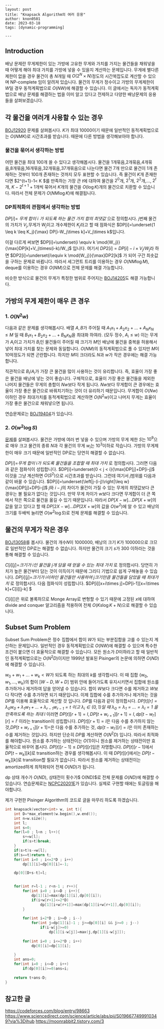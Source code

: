 ```
---
layout: post
title: "Knapsack Algorithm의 여러 응용"
author: knon0501
date: 2023-03-18
tags: [dynamic-programming]

---
```

## Introduction

배낭 문제란 무게제한이 있는 가방에 고유한 무게와 가치를 가지는 물건들을 채워넣을 때 어떻게 해야 최대 가치를 가방에 넣을 수 있을지 계산하는 문제입니다. 무게에 별다른 제한이 없을 경우 물건이 총 $N$개일 때 $O(2^N\times N)$정도의 시간복잡도로 계산할 수 있으며 NP-complete 임이 알려져 있습니다. 물건의 무게가 정수이고 가방의 무게제한이 $W$일 경우 동적계획법으로 $O(NW)$에 해결할 수 있습니다. 이 글에서는 독자가 동적계획법으로 배낭 문제를 해결하는 법을 이미 알고 있다고 전제하고 다양한 배낭문제의 응용들을 살펴보겠습니다.



## 각 물건을 여러개 사용할 수 있는 경우

[BOJ12920](https://www.acmicpc.net/problem/12920) 문제를 살펴봅시다. $K$가 최대 10000이기 때문에 일반적인 동적계획법으로는 $O(NMK)$로 시간초과를 받습니다. 때문에 다른 방법을 생각해보아야 합니다.

### 물건을 묶어서 생각하는 방법

어떤 물건을 최대 100개 쓸 수 있다고 생각해봅시다. 물건을 1개묶음,2개묶음,4개묶음,8개묶음,16개묶음,32개묶음,37개묶음으로 나눈다면 물건 7개 만으로 물건이 1개 존재하는 것부터 100개 존재하는 것까지 모두 표현할 수 있습니다. 즉 물건이 $K$개 존재한다면 $2^{t+1}-1< K $를 만족하는 가장 큰 $t$에 대하여 물건을 $2^0$개, $2^1$개, $2^{2}$개,..., $2^{t}$개, $K-2^{t+1}+1$개씩 묶어서 $K$개의 물건을 $O(\log K)$개의 물건으로 치환할 수 있습니다. 따라서 전체 문제가 $O(NM\log K)$에 해결됩니다.

### DP최적화의 관점에서 생각하는 방법

$DP[i]=$ *무게 합이* $i$ *가 되도록 하는 물건 가치 합의 최댓값*  으로 정의합시다.
$j$번째 물건의 가치가 $V_j$,무게가 $W_j$이고 개수제한이 $K_j$라고 할 때 점화식은 $DP[i]=\underset{1 \leq k \leq K_j}{\max} DP[i-W_j\times k]+V_j\times k$입니다.

이걸 다르게 써보면 $DP[i]=\underset{i \equiv k \mod{W_j}}{\max}DP[k]+V_j\times(i-k)/W_j$ 입니다. 여기서 $DP2[i]=DP[i]-i\times V_j/W_j$라 하면 $DP2[i]=\underset{i\equiv k \mod{W_j}}{\max}DP2[k]$ 가 되어 구간 최솟값을 구하는 문제로 바뀝니다. 따라서 세그먼트 트리를 이용하는 경우 $O(NM\log M)$, deque를 이용하는 경우 $O(NM)$으로 전체 문제를 해결 가능합니다.

비슷한 방식으로 물건의 무게가 특정한 범위로 주어지는 [BOJ14205](https://www.acmicpc.net/problem/14305)도 해결 가능합니다.



## 가방의 무게 제한이 매우 큰 경우

### 1. $O(N^2w)$

다음과 같은 문제를 생각해봅시다. 
배열 $A,B$가 주어질 때 $A_1x_1+A_2x_2+...+A_Nx_N\leq M$ 일 때 $B_1x_1+B_2x_2+...+B_Nx_N$을 최대화 하여라. $($모두 정수, $A_i\leq w)$
이는 무게가 $A_i$이고 가치가 $B_i$인 물건들이 주어질 때 크기가 $M$인 배낭에 물건을 중복을 허용해서 넣어 최대 가치를 찾는 문제와 동일합니다.
$O(NM)$의 동적계획법으로 풀 수 있지만 $M$이 10억정도가 되면 곤란합니다. 하지만 $M$이 크더라도 $N$과 $w$가 작은 경우에는 해결 가능합니다.

직관적으로 $B_i/A_i$가 가장 큰 물건을 많이 사용하는 것이 유리합니다. 즉, 효율이 가장 좋은 물건을 배낭에 넣는 것이 좋습니다.
구체적으로, 효율이 가장 좋은 물건들을 제외한 나머지 물건들은 무게의 총합이 $Nw$보다 작게 됩니다. $Nw$보다 무게합이 큰 경우에는 효율이 가장 좋은 물건으로 바꿔치기하는 것이 더 유리하기 때문입니다. 무게합이 $O(Nw)$이하인 경우 최대가치를 동적계획법으로 계산하면 $O(N^2w)$이고 나머지 무게는 효율이 가장 좋은 물건으로 채워넣으면 됩니다. 

연습문제로는 [BOJ19404](https://www.acmicpc.net/problem/19404)가 있습니다.



### 2. $O(w^2\log S)$

[문제](https://codeforces.com/gym/101064/problem/L)를 살펴봅시다. 물건은 가방에 여러 번 넣을 수 있으며 가방의 무게 제한 $S$는  $10^9$으로 매우 크고 물건의 종류 $N$과 각 물건의 무게 $w_i$는 $10^3$이하로 작습니다.
가방의 무게제한이 매우 크기 때문에 일반적인 DP로는 당연히 해결할 수 없습니다. 

$DP[i]=$*무게 합이 $i$가 되도록 물건들을 조합할 때 최대 가치* 로 정의합시다. 그러면 다음과 같은 점화식이 성립합니다.
$DP[i]=\underset{0 < j < i}{\max}DP[j]+DP[i-j]$ 
이것을 그냥 계산하면 $O(S^2)$으로 시간초과를 받습니다. 그런데 여기서 $j$범위를 다음과 같이 바꿀 수 있습니다.
$DP[i]=\underset{\left|j-(i-j)\right|\leq w}{\max}DP[j]+DP[i-j]$ 
$j$와 $i-j$의 차이가 물건이 가질 수 있는 무게의 최댓값보다 큰 경우는 볼 필요가 없다는 것입니다. 만약 무게 차이가 $w$보다 크다면 무게합이 더 큰 쪽에서 작은 쪽으로 물건을 옮길 수 있기 때문입니다.
따라서 $DP[X-w]...DP[X+w]$의 값을 알고 있다고 할 때 $DP[2X-w]...DP[2X+w]$의 값을 $O(w^2)$에 알 수 있고 배낭의 크기를 두배씩 늘리면 $O(w^2\log S)$로 전체 문제를 해결할 수 있습니다.



## 물건의 무게가 작은 경우

[BOJ13058](https://www.acmicpc.net/problem/13058)를 봅시다. 물건의 개수$N$이 1000000, 배낭의 크기 $K$가 100000으로 크므로 일반적인 DP로는 해결할 수 없습니다. 하지만 물건의 크기 $s$가 300 이하라는 것을 통해 해결할 수 있습니다. 

$C[i][j]=$*크기가* $i$*인 물건을* $j$*개 담을 때 얻을 수 있는 최대 가치* 로 정의합시다. 당연히 가치가 높은 물건부터 담는 것이 이득이기 때문에 그리디 기법으로 쉽게 구해놓을 수 있습니다. 
$DP[i][j]=$*크기가* $i$*이하인 물건들만 사용하여* $j$*크기만큼 물건들을 담았을 때 최대가치* 로 정의합시다. 다음 점화식이 성립합니다.
$DP[i][x+i\times j]=DP[i-1][x+i\times k]+C[i][j-k] $ 

$C[i][]$은 위로 볼록하므로 Monge Array로 변형할 수 있기 때문에 고정된 $x$에 대하여 divide and conquer 알고리즘을 적용하여 전체 $O(Ks\log K+N)$으로 해결할 수 있습니다. 



## Subset Sum Problem

Subset Sum Problem은 정수 집합에서 합이 $W$가 되는 부분집합을 고를 수 있는지 계산하는 문제입니다. 일반적인 경우 동적계획법으로 $O(NW)$에 해결할 수 있으며 특수한 조건이 붙으면 더 효율적으로 해결할 수 있습니다. 모든 원소가 $D$이하라고 할 때 일반적인 동적계획법으로는 $O(N^2D)$이지만 1999년 발표된 Pisinger의 논문에 의하면 $O(ND)$에 해결할 수 있습니다. 

$w_0+w_1+...+w_k < W$가 되도록 하는 최대의 $k$를 생각합시다. 이 때 집합 $\lbrace w_0,w_1,...,w_k \rbrace$의 합이 $\left[W-D,W+D\right]$ 범위 안에 들어가도록 유지시키면서 집합에 원소를 추가하거나 제거하여 답을 얻어낼 수 있습니다. 합이 $W$보다 크다면 수를 제거하고 $W$보다 작다면 수를 추가하면 되기 때문입니다. 이제 집합에 수를 추가하거나 제거하는 것을 $DP$를 이용해 효율적으로 계산할 것 입니다. $DP$를 다음과 같이 정의합시다.
*$DP[t][r]=\lambda_0w_0+\lambda_1w_1+...+\lambda_{r-1}w_{r-1}=t$ 이고 $\lambda_i\in\left\{0,1\right\}$일 때 $\lambda_0=\lambda_1=...=\lambda_l=1$ 을 만족하도록 하는 최대 $l$* 
이러면 $DP[t][r+1]=l,DP[t+w_{r+1}][r+1]=l,dp[t-w_{l'}][r]=l'$ 이라는 transition이 성립합니다. 
$DP[t][r+1]=l$은 다음 수를 추가하지 않는 것,$DP[t+w_{r+1}][r+1]=$은 다음 수를 추가하는 것, $dp[t-w_{l'}][r]=l$은 이미 존재하는 수를 제거하는 것입니다. 하지만 단순히 $DP$를 계산하면 $O(N^2D)$ 입니다. 따라서 최적화를 해야합니다. 원소를 추가하는 상태전이는 $O(1)$이니 원소를 제거하는 상태전이만 효율적으로 바꾸어 봅시다.
$DP[t][r-1]\leq DP[t][r]$임은 자명합니다. $DP[t][r-1]$에서 $DP[t-w_k][k]$로 transition하는 경우를 생각해봅시다. 이 때 $DP[t][r]$에서는 $DP[t-w_k][k]$로 transition할 필요가 없습니다. 따라서 원소를 제거하는 상태전이는 amortized하게 최적화되어 전체 $O(ND)$가 됩니다.

dp 상태 개수가 $O(ND)$, 상태전이 횟수가$ O(ND)$로 전체 문제를 $O(ND)$에 해결할 수 있습니다.
연습문제로는 [NCPC20201E](https://www.acmicpc.net/problem/23269)가 있습니다. 실제로 구현할 때에는 토글링을 해야합니다.

제가 구현한 Pisinger Algorithm의 코드로 글을 마무리 하도록 하겠습니다.

```cpp
int knapsack(vector<int> w, int t){
    int D=*max_element(w.begin(),w.end());
    int n=w.size();
    int l;
    int s=0;
    for(l=0 ; l<n ; l++){
        s+=w[l];
        if(s>t)break;
    }
    if(s>t)s-=w[l];
    if(s==t)return t;
    for(int i=0 ; i<=2*D ; i++)
        dp[1][i]=dp[0][i]=-1;

    dp[0][D+s-t]=l;
    

    for(int r=l-1 ; r<n-1 ; r++){
        for(int i=0 ; i<=D ; i++){
            dp[1][i]=max(dp[1][i],dp[0][i]);
            if(i+w[r+1]<=2*D)
                dp[1][i+w[r+1]]=max(dp[1][i+w[r+1]],dp[0][i]);
        }
        
        for(int i=2*D ; i>=D ; i--)
            for(int j=dp[1][i]-1 ; j>=dp[0][i] && j>=0 ; j--)
                if(i-w[j]>=0)
                    dp[1][i-w[j]]=max(j,dp[1][i-w[j]]);
     
        for(int i=0 ; i<=2*D ; i++)
            dp[0][i]=dp[1][i];
        
    }
    int ans=0;
    for(int i=0 ; i<=D ; i++)
        if(dp[0][i]>=0)ans=i;
    
    return t+ans-D;
}
```



## 참고한 글

https://codeforces.com/blog/entry/98663
https://www.sciencedirect.com/science/article/abs/pii/S0196677499910349?via%3Dihub
https://moonrabbit2.tistory.com/3



